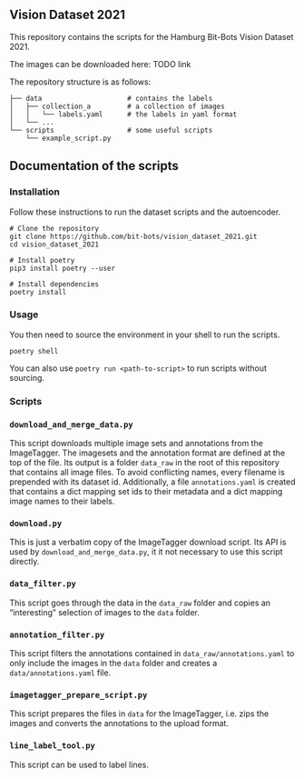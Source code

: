 ## Vision Dataset 2021

This repository contains the scripts for the Hamburg Bit-Bots Vision Dataset 2021.

The images can be downloaded here: TODO link

The repository structure is as follows:

```
├── data                     # contains the labels
│   ├── collection_a         # a collection of images
│   │   └── labels.yaml      # the labels in yaml format
│   └── ...
└── scripts                  # some useful scripts
    └── example_script.py
```

## Documentation of the scripts

### Installation

Follow these instructions to run the dataset scripts and the autoencoder.

```
# Clone the repository
git clone https://github.com/bit-bots/vision_dataset_2021.git
cd vision_dataset_2021

# Install poetry
pip3 install poetry --user

# Install dependencies
poetry install
```

### Usage

You then need to source the environment in your shell to run the scripts.

```
poetry shell
```

You can also use `poetry run <path-to-script>` to run scripts without sourcing.

### Scripts

### `download_and_merge_data.py`

This script downloads multiple image sets and annotations from the ImageTagger.
The imagesets and the annotation format are defined at the top of the file.
Its output is a folder `data_raw` in the root of this repository that contains all image files.
To avoid conflicting names, every filename is prepended with its dataset id.
Additionally, a file `annotations.yaml` is created that contains a dict mapping set ids to their
metadata and a dict mapping image names to their labels.

### `download.py`

This is just a verbatim copy of the ImageTagger download script. Its API is used by
`download_and_merge_data.py`, it it not necessary to use this script directly.

### `data_filter.py`

This script goes through the data in the `data_raw` folder and copies an “interesting” selection of
images to the `data` folder.

### `annotation_filter.py`

This script filters the annotations contained in `data_raw/annotations.yaml` to only include the
images in the `data` folder and creates a `data/annotations.yaml` file.

### `imagetagger_prepare_script.py`

This script prepares the files in `data` for the ImageTagger, i.e. zips the images and converts the
annotations to the upload format.

### `line_label_tool.py`

This script can be used to label lines.
